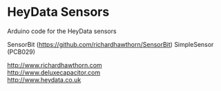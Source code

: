 # HeyData Sensors
Arduino code for the HeyData sensors

SensorBit (https://github.com/richardhawthorn/SensorBit)
SimpleSensor (PCB029)

http://www.richardhawthorn.com  
http://www.deluxecapacitor.com  
http://www.heydata.co.uk  
